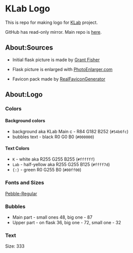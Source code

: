 # KLab Logo
This is repo for making logo for [KLab](https://klab.sh) project.

GitHub has read-only mirror. Main repo is [here](https://git.klab.sh/klab/logo).

## About:Sources
* Initial flask picture is made by [Grant Fisher](https://dribbble.com/Grantmfisher)

* Flask picture is enlarged with [PhotoEnlarger.com](https://www.photoenlarger.com)

* Favicon pack made by [RealFaviconGenerator](https://realfavicongenerator.net)

## About:Logo
### Colors
#### Background colors
* background aka KLab Main c - R84 G182 B252 (`#54b6fc`)
* bubbles text - black R0 G0 B0 (`#000000`)

#### Text Colors
* `K` - white aka R255 G255 B255 (`#ffffff`)
* `Lab` - half-yellow aka R255 G255 B125 (`#ffff7d`)
* `{:}` - green R0 G255 B0 (`#00ff00`)


### Fonts and Sizes
[Pebble-Regular](fonts/Pebble-Regular.woff2)

### Bubbles
* Main part - small ones 48, big one - 87
* Upper part - on flask 36, big one - 72, small one - 32

### Text
Size: 333
